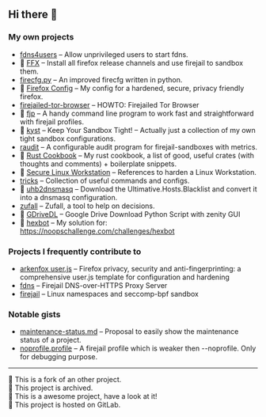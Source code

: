 ## Hi there 👋

<!--
**rusty-snake/rusty-snake** is a ✨ _special_ ✨ repository because its `README.md` (this file) appears on your GitHub profile.

Here are some ideas to get you started:

- 🔭 I’m currently working on ...
- 🌱 I’m currently learning ...
- 👯 I’m looking to collaborate on ...
- 🤔 I’m looking for help with ...
- 💬 Ask me about ...
- 📫 How to reach me: ...
- 😄 Pronouns: ...
- ⚡ Fun fact: ...
-->

### My own projects

 - [fdns4users](https://github.com/rusty-snake/fdns4users) &ndash; Allow unprivileged users to start fdns.
 - 🦊 [FFX](https://gitlab.com/rusty-snake/ffx) &ndash; Install all firefox release channels and use firejail to sandbox them.
 - [firecfg.py](https://github.com/rusty-snake/firecfg.py) &ndash; An improved firecfg written in python.
 - 🦊 [Firefox Config](https://gitlab.com/rusty-snake/firefox-config) &ndash; My config for a hardened, secure, privacy friendly firefox.
 - [firejailed-tor-browser](https://github.com/rusty-snake/firejailed-tor-browser) &ndash; HOWTO: Firejailed Tor Browser
 - 🌟 [fjp](https://github.com/rusty-snake/fjp) &ndash; A handy command line program to work fast and straightforward with firejail profiles.
 - 🦊 [kyst](https://gitlab.com/rusty-snake/kyst/) &ndash; Keep Your Sandbox Tight! – Actually just a collection of my own tight sandbox configurations.
 - [raudit](https://github.com/rusty-snake/raudit) &ndash; A configurable audit program for firejail-sandboxes with metrics.
 - 🦊 [Rust Cookbook](https://gitlab.com/rusty-snake/rust-cookbook) &ndash; My rust cookbook, a list of good, useful crates (with thoughts and comments) + boilerplate snippets.
 - 🦊 [Secure Linux Workstation](https://gitlab.com/rusty-snake/secure-linux-workstation) &ndash; References to harden a Linux Workstation.
 - [tricks](https://github.com/rusty-snake/tricks) &ndash; Collection of useful commands and configs.
 - 🦊 [uhb2dnsmasq](https://gitlab.com/rusty-snake/uhb2dnsmasq) &ndash; Download the Ultimative.Hosts.Blacklist and convert it into a dnsmasq configuration.
 - [zufall](https://github.com/rusty-snake/zufall) &ndash; Zufall, a tool to help on decisions.
 - 🔱 [GDriveDL](https://github.com/rusty-snake/gdrivedl) &ndash; Google Drive Download Python Script with zenity GUI
 - 🛑 [hexbot](https://github.com/rusty-snake/hexbot) &ndash; My solution for: https://noopschallenge.com/challenges/hexbot

### Projects I frequently contribute to

 - [arkenfox user.js](https://github.com/arkenfox/user.js) &ndash; Firefox privacy, security and anti-fingerprinting: a comprehensive user.js template for configuration and hardening
 - [fdns](https://github.com/netblue30/fdns) &ndash; Firejail DNS-over-HTTPS Proxy Server
 - [firejail](https://github.com/netblue30/firejail) &ndash; Linux namespaces and seccomp-bpf sandbox
    
### Notable gists

 - [maintenance-status.md](https://gist.github.com/rusty-snake/574a91f1df9f97ec77ca308d6d731e29) &ndash; Proposal to easily show the maintenance status of a project.
 - [noprofile.profile](https://gist.github.com/rusty-snake/bb234cb3e50e1e4e7429f29a7931cc72) &ndash; A firejail profile which is weaker then --noprofile. Only for debugging purpose.


* * * * *


🔱 This is a fork of an other project.  
🛑 This project is archived.  
🌟 This is a awesome project, have a look at it!  
🦊 This project is hosted on GitLab.

